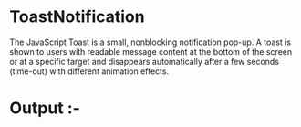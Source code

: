 # ToastNotification
The JavaScript Toast is a small, nonblocking notification pop-up. A toast is shown to users with readable message content at the bottom of the screen or at a specific target and disappears automatically after a few seconds (time-out) with different animation effects.


# Output :-
